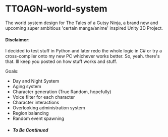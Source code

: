 # TTOAGN-world-system
The world system design for The Tales of a Gutsy Ninja, a brand new and upcoming super ambitious 'certain manga/anime' inspired Unity 3D Project. 

<h4>Disclaimer:</h4>
I decided to test stuff in Python and later redo the whole logic in C# or try a cross-compiler onto my new PC whichever works better. So, yeah. there's that.
Ill keep you posted on how stuff works and stuff.

Goals:
- Day and Night System
- Aging system
- Character generation (True Random, hopefully)
- Voice filter for each character
- Character interactions
- Overlooking administration system
- Region balancing
- Random event spawning
- <h5>To Be Continued</h5>
